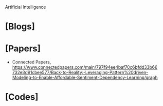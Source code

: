 Artificial Intelligence

# [Blogs]

# [Papers]
+ Connected Papers, https://www.connectedpapers.com/main/797f94ee4baf70c6bfdd33b66732e3d91cbee577/Back-to-Reality:-Leveraging-Pattern%20driven-Modeling-to-Enable-Affordable-Sentiment-Dependency-Learning/graph
  

# [Codes]

